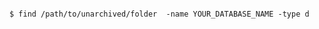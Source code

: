 <!-- usedin: [ _includes/_inlines/Databases/common/database-backup/database-backups_mongodb.md] -->


```

$ find /path/to/unarchived/folder  -name YOUR_DATABASE_NAME -type d

```
